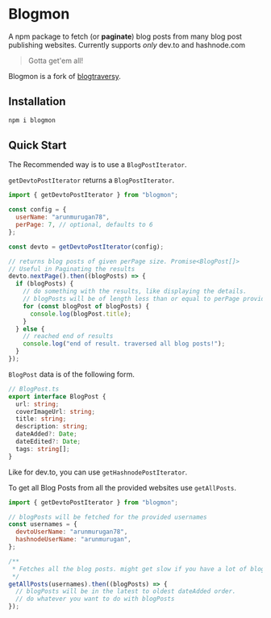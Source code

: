 # Blogmon

A npm package to fetch (or **paginate**) blog posts from many blog post publishing websites. Currently supports _only_ dev.to and hashnode.com

> Gotta get'em all!

Blogmon is  a fork of [blogtraversy](https://github.com/ArunMurugan78/blogmon).

## Installation

```bash
npm i blogmon
```

## Quick Start

The Recommended way is to use a `BlogPostIterator`.

`getDevtoPostIterator` returns a `BlogPostIterator`.

```javascript
import { getDevtoPostIterator } from "blogmon";

const config = {
  userName: "arunmurugan78",
  perPage: 7, // optional, defaults to 6
};

const devto = getDevtoPostIterator(config);

// returns blog posts of given perPage size. Promise<BlogPost[]>
// Useful in Paginating the results
devto.nextPage().then((blogPosts) => {
  if (blogPosts) {
    // do something with the results, like displaying the details.
    // blogPosts will be of length less than or equal to perPage provided in config
    for (const blogPost of blogPosts) {
      console.log(blogPost.title);
    }
  } else {
    // reached end of results
    console.log("end of result. traversed all blog posts!");
  }
});
```

`BlogPost` data is of the following form.

```typescript
// BlogPost.ts
export interface BlogPost {
  url: string;
  coverImageUrl: string;
  title: string;
  description: string;
  dateAdded?: Date;
  dateEdited?: Date;
  tags: string[];
}
```

Like for dev.to, you can use `getHashnodePostIterator`.

To get all Blog Posts from all the provided websites use `getAllPosts`.

```javascript
import { getDevtoPostIterator } from "blogmon";

// blogPosts will be fetched for the provided usernames
const usernames = {
  devtoUserName: "arunmurugan78",
  hashnodeUserName: "arunmurugan",
};

/**
 * Fetches all the blog posts. might get slow if you have a lot of blog posts.
 */
getAllPosts(usernames).then((blogPosts) => {
  // blogPosts will be in the latest to oldest dateAdded order.
  // do whatever you want to do with blogPosts
});
```

